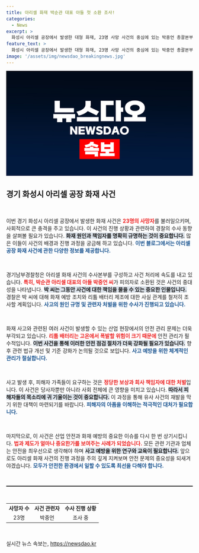 ```yaml
---
title: 아리셀 화재 박순관 대표 아들 첫 소환 조사!
categories:
  - News
excerpt: >
  화성시 아리셀 공장에서 발생한 대형 화재, 23명 사망 사건의 중심에 있는 박중언 총괄본부장이 경찰에 소환됐다! 업무상 과실치사 혐의로 조사를 받는 그는 어떤 진실을 밝힐까? 클릭해 확인하세요!
feature_text: >
  화성시 아리셀 공장에서 발생한 대형 화재, 23명 사망 사건의 중심에 있는 박중언 총괄본부장이 경찰에 소환됐다! 업무상 과실치사 혐의로 조사를 받는 그는 어떤 진실을 밝힐까? 클릭해 확인하세요!
image: '/assets/img/newsdao_breakingnews.jpg'
---
```


<p><img src="/assets/img/newsdao_breakingnews.jpg" alt="bookingtag 속보" /></p>

<h2 data-ke-size="size26">경기 화성시 아리셀 공장 화재 사건</h2>

<p data-ke-size="size16">&nbsp;</p>

<p>이번 경기 화성시 아리셀 공장에서 발생한 화재 사건은 <b><span style="color: #ee2323;">23명의 사망자</span></b>를 불러일으키며, 사회적으로 큰 충격을 주고 있습니다. 이 사건의 진행 상황과 관련하여 경찰의 수사 동향을 살펴볼 필요가 있습니다. <b><span style="background-color: #21538527;">화재 원인과 책임자를 명확히 규명하는 것이 중요합니다.</span></b> 많은 이들이 사건의 배경과 진행 과정을 궁금해 하고 있습니다. <b><span style="color: #1a5490;">이번 블로그에서는 아리셀 공장 화재 사건에 관한 다양한 정보를 제공합니다.</span></b></p>

<p data-ke-size="size16">&nbsp;</p>

<p>경기남부경찰청은 아리셀 화재 사건의 수사본부를 구성하고 사건 처리에 속도를 내고 있습니다. <b><span style="color: #ee2323;">특히, 박순관 아리셀 대표의 아들 박중언 씨</span></b>가 피의자로 소환된 것은 사건의 중대성을 나타냅니다. <b><span style="background-color: #21538527;">박 씨는 그동안 사건에 대한 책임을 물을 수 있는 중요한 인물입니다.</span></b> 경찰은 박 씨에 대해 화재 예방 조치와 리튬 배터리 제조에 대한 사실 관계를 철저히 조사할 계획입니다. <b><span style="color: #1a5490;">사고의 원인 규명 및 관련자 처벌을 위한 수사가 진행되고 있습니다.</span></b></p>

<p data-ke-size="size16">&nbsp;</p>

<p>화재 사고와 관련된 여러 사건이 발생할 수 있는 산업 현장에서의 안전 관리 문제는 더욱 부각되고 있습니다. <b><span style="color: #ee2323;">리튬 배터리는 고온에서 폭발할 위험이 크기 때문에</span></b> 안전 관리가 필수적입니다. <b><span style="background-color: #21538527;">이번 사건을 통해 이러한 안전 점검 절차가 더욱 강화될 필요가 있습니다.</span></b> 향후 관련 법규 개선 및 기준 강화가 논의될 것으로 보입니다. <b><span style="color: #1a5490;">사고 예방을 위한 체계적인 관리가 절실합니다.</span></b></p>

<p data-ke-size="size16">&nbsp;</p>

<p>사고 발생 후, 피해자 가족들이 요구하는 것은 <b><span style="color: #ee2323;">정당한 보상과 회사 책임자에 대한 처벌</span></b>입니다. 이 사건은 당사자뿐만 아니라 사회 전체에 큰 영향을 미치고 있습니다. <b><span style="background-color: #21538527;">따라서 피해자들의 목소리에 귀 기울이는 것이 중요합니다.</span></b> 이 과정을 통해 유사 사건의 재발을 막기 위한 대책이 마련되기를 바랍니다. <b><span style="color: #1a5490;">피해자의 아픔을 이해하는 적극적인 대처가 필요합니다.</span></b></p>

<p data-ke-size="size16">&nbsp;</p>

<p>마지막으로, 이 사건은 산업 안전과 화재 예방의 중요한 이슈를 다시 한 번 상기시킵니다. <b><span style="color: #ee2323;">법과 제도가 얼마나 중요한가를 보여주는 사례가 되었습니다.</span></b> 모든 관련 기관과 업체는 안전을 최우선으로 생각해야 하며 <b><span style="background-color: #21538527;">사고 예방을 위한 연구와 교육이 필요합니다.</span></b> 앞으로도 아리셀 화재 사건의 진행 과정을 주의 깊게 지켜보며 안전 문제의 중요성을 되새겨야겠습니다. <b><span style="color: #1a5490;">모두가 안전한 환경에서 일할 수 있도록 최선을 다해야 합니다.</span></b></p>

<p data-ke-size="size16">&nbsp;</p>

<hr style="border-top: 1px solid #000;" />

<p data-ke-size="size16">&nbsp;</p>

<table style="width: 100%;">
    <tr>
        <td style="text-align: center; height: 17px;"><b>사망자 수</b></td>
        <td style="text-align: center; height: 17px;"><b>사건 관련자</b></td>
        <td style="text-align: center; height: 17px;"><b>수사 진행 상황</b></td>
    </tr>
    <tr>
        <td style="text-align: center; height: 17px;">23명</td>
        <td style="text-align: center; height: 17px;">박중언</td>
        <td style="text-align: center; height: 17px;">조사 중</td>
    </tr>
</table>

<p data-ke-size="size16">&nbsp;</p>
실시간 뉴스 속보는, <a href="https://newsdao.kr" rel="dofollow">https://newsdao.kr</a>


